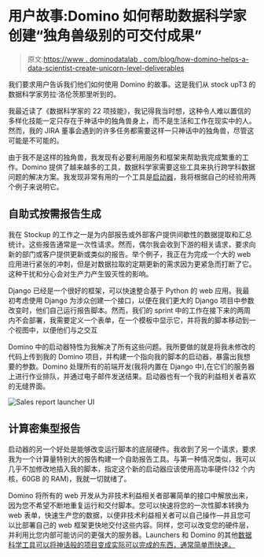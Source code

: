 # 用户故事:Domino 如何帮助数据科学家创建“独角兽级别的可交付成果”

> 原文:[https://www . dominodatalab . com/blog/how-domino-helps-a-data-scientist-create-unicorn-level-deliverables](https://www.dominodatalab.com/blog/how-domino-helps-a-data-scientist-create-unicorn-level-deliverables)

我们要求用户告诉我们他们如何使用 Domino 的故事。这是我们从 stock upT3 的数据科学家劳拉·洛伦茨那里听到的。

我最近读了《数据科学家的 22 项技能》，我记得我当时想，这种令人难以置信的多样化技能一定只存在于神话中的独角兽身上，而不是生活和工作在现实中的人。然而，我的 JIRA 董事会遇到的许多任务都需要这样一只神话中的独角兽，尽管这可能是不可能的。

由于我不是这样的独角兽，我发现有必要利用服务和框架来帮助我完成繁重的工作。Domino 提供了越来越多的工具，数据科学家需要这些工具来执行跨学科数据问题的解决方案。我发现非常有用的一个工具是[启动器](https://support.dominodatalab.com/hc/en-us/articles/204139569-Launchers)，我将根据自己的经验用两个例子来说明它。

## 自助式按需报告生成

我在 Stockup 的工作之一是为内部报告或外部客户提供间歇性的数据提取和汇总统计。这些报告通常是一次性请求。然而，偶尔我会收到下游的相关请求，要求向新的部门或客户提供更新或类似的报告。举个例子，我正在为完成一个大的 web 应用进行紧张的冲刺，但是对数据拉取的定期更新的需求因为更紧急而打断了它。这种干扰和分心会对生产力产生毁灭性的影响。

Django 已经是一个很好的框架，可以快速整合基于 Python 的 web 应用。我最初考虑使用 Django 为涉众创建一个接口，以便在我们更大的 Django 项目中参数改变时，他们自己运行报告脚本。然而，我们的 sprint 中的工作在接下来的两周内不会部署，我需要定义一个表单，在一个模板中显示它，并将我的脚本移动到一个视图中，以便他们与之交互

Domino 中的启动器特性为我解决了所有这些问题。我所要做的就是将我未修改的代码上传到我的 Domino 项目，并构建一个指向我的脚本的启动器，暴露出我想要的参数。Domino 处理所有的前端开发(我将内置在 Django 中),在它们的服务器上进行作业排队，并通过电子邮件发送结果。启动器也有一个我的利益相关者喜欢的无缝界面。

![Sales report launcher UI](../Images/40683ed34261174ae7501fb47501ed17.png)

## 计算密集型报告

启动器的另一个好处是能够改变运行脚本的底层硬件。我收到了另一个请求，要求我为一个计算量特别大的报告构建一个自助报告工具。与第一种情况类似，我可以几乎不加修改地插入我的脚本，指定这个新的启动器应该使用高功率硬件(32 个内核，60GB 的 RAM)，我就一切就绪了。

Domino 将所有的 web 开发从为非技术利益相关者部署简单的接口中解放出来，因为您不希望不断地重复运行和交付脚本。您可以快速将您的一次性脚本转换为 web 表单，快速生产您的数据，以便非技术利益相关者可以自己操作—并且您可以比部署自己的 web 框架更快地交付这些内容。同样，您可以改变您的硬件层，并利用比您内部可能访问的更强大的服务器。Launchers 和 Domino 的其他[数据科学工具可以将神话般的项目变成实际可以完成的东西，通常简单而快速。](https://www.dominodatalab.com)